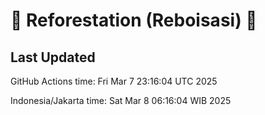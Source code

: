 
# 🌳 Reforestation (Reboisasi) 🌲

## Last Updated

GitHub Actions time: Fri Mar  7 23:16:04 UTC 2025

Indonesia/Jakarta time: Sat Mar  8 06:16:04 WIB 2025
